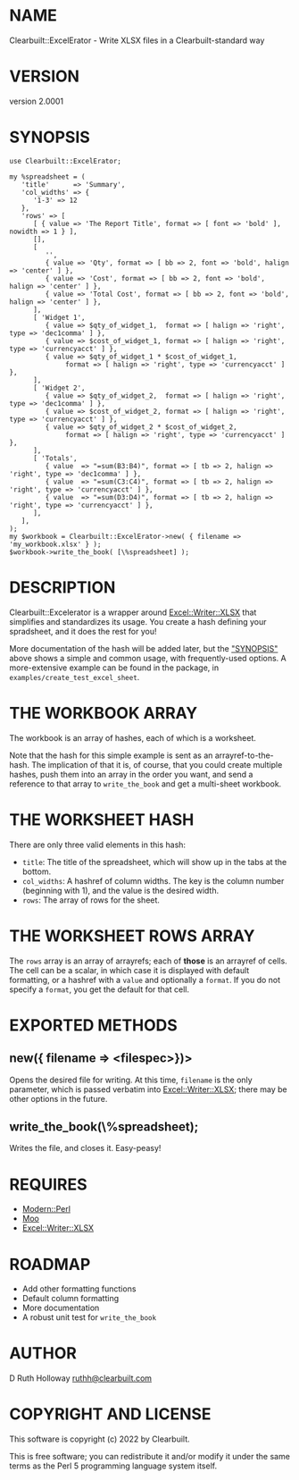 # NAME

Clearbuilt::ExcelErator - Write XLSX files in a Clearbuilt-standard way

# VERSION

version 2.0001

# SYNOPSIS

    use Clearbuilt::ExcelErator;

    my %spreadsheet = (
       'title'      => 'Summary',
       'col_widths' => {
          '1-3' => 12
       },
       'rows' => [
          [ { value => 'The Report Title', format => [ font => 'bold' ], nowidth => 1 } ],
          [],
          [
             '',
             { value => 'Qty', format => [ bb => 2, font => 'bold', halign => 'center' ] },
             { value => 'Cost', format => [ bb => 2, font => 'bold', halign => 'center' ] },
             { value => 'Total Cost', format => [ bb => 2, font => 'bold', halign => 'center' ] },
          ],
          [ 'Widget 1',
             { value => $qty_of_widget_1,  format => [ halign => 'right', type => 'dec1comma' ] },
             { value => $cost_of_widget_1, format => [ halign => 'right', type => 'currencyacct' ] },
             { value => $qty_of_widget_1 * $cost_of_widget_1,
                  format => [ halign => 'right', type => 'currencyacct' ] },
          ],
          [ 'Widget 2',
             { value => $qty_of_widget_2,  format => [ halign => 'right', type => 'dec1comma' ] },
             { value => $cost_of_widget_2, format => [ halign => 'right', type => 'currencyacct' ] },
             { value => $qty_of_widget_2 * $cost_of_widget_2,
                  format => [ halign => 'right', type => 'currencyacct' ] },
          ],
          [ 'Totals',
             { value  => "=sum(B3:B4)", format => [ tb => 2, halign => 'right', type => 'dec1comma' ] },
             { value  => "=sum(C3:C4)", format => [ tb => 2, halign => 'right', type => 'currencyacct' ] },
             { value  => "=sum(D3:D4)", format => [ tb => 2, halign => 'right', type => 'currencyacct' ] },
          ],
       ],
    );
    my $workbook = Clearbuilt::ExcelErator->new( { filename => 'my_workbook.xlsx' } );
    $workbook->write_the_book( [\%spreadsheet] );

# DESCRIPTION

Clearbuilt::Excelerator is a wrapper around [Excel::Writer::XLSX](https://metacpan.org/pod/Excel%3A%3AWriter%3A%3AXLSX) that
simplifies and standardizes its usage. You create a hash defining your
spradsheet, and it does the rest for you!

More documentation of the hash will be added later, but the ["SYNOPSIS"](#synopsis) above shows a 
simple and common usage, with frequently-used options. A more-extensive example can be found
in the package, in `examples/create_test_excel_sheet`.

# THE WORKBOOK ARRAY

The workbook is an array of hashes, each of which is a worksheet.

Note that the hash for this simple example is sent as an arrayref-to-the-hash.
The implication of that it is, of course, that you could create multiple
hashes, push them into an array in the order you want, and send a reference
to that array to `write_the_book` and get a multi-sheet workbook.

# THE WORKSHEET HASH

There are only three valid elements in this hash:

- `title`: The title of the spreadsheet, which will show up in the tabs at the bottom.
- `col_widths`: A hashref of column widths. The key is the column number (beginning with 1), and the value is the desired width.
- `rows`: The array of rows for the sheet.

# THE WORKSHEET ROWS ARRAY

The `rows` array is an array of arrayrefs; each of **those** is an arrayref of cells.  The cell can be a 
scalar, in which case it is displayed with default formatting, or a hashref with a `value` and optionally
a `format`.  If you do not specify a `format`, you get the default for that cell.

# EXPORTED METHODS

## new({ filename => &lt;filespec>})>

Opens the desired file for writing.  At this time, `filename` is the only parameter, which is passed
verbatim into [Excel::Writer::XLSX](https://metacpan.org/pod/Excel%3A%3AWriter%3A%3AXLSX); there may be other options in the future.

## write\_the\_book(\\%spreadsheet);

Writes the file, and closes it.  Easy-peasy!

# REQUIRES

- [Modern::Perl](https://metacpan.org/pod/Modern%3A%3APerl)
- [Moo](https://metacpan.org/pod/Moo)
- [Excel::Writer::XLSX](https://metacpan.org/pod/Excel%3A%3AWriter%3A%3AXLSX)

# ROADMAP

- Add other formatting functions
- Default column formatting
- More documentation
- A robust unit test for `write_the_book`

# AUTHOR

D Ruth Holloway <ruthh@clearbuilt.com>

# COPYRIGHT AND LICENSE

This software is copyright (c) 2022 by Clearbuilt.

This is free software; you can redistribute it and/or modify it under
the same terms as the Perl 5 programming language system itself.
